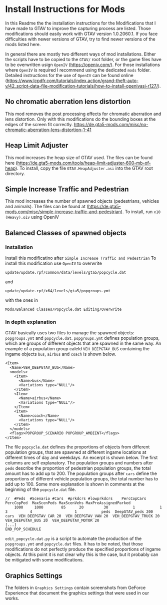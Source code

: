 # Install Instructions for Mods

In this Readme the the installation instructions for the Modifications that I have made to GTAV to improve the capturing process are listed. Those modifications should easily work with GTAV version 1.0.2060.1. 
If you face difficulties with newer versions of GTAV, try to find newer versions of the mods listed here. 

In general there are mostly two different ways of mod installations. Either the scripts have to be copied to the `GTAV/` root folder, or the game files have to be overwritten usign `OpenIV` (https://openiv.com/). 
For those installations where `OpenIV` is required I recommend using the dedicated `mods` folder. Detailed instructions for the use of `OpenIV` can be found online (https://www.lcpdfr.com/tutorials/index.action/grand-theft-auto-v/42_script-data-file-modification-tutorials/how-to-install-openivasi-r127/).

## No chromatic aberration lens distortion
This mod removes the post processing effects for chromatic aberration and lens distortion. Only with this modifications do the bounding boxes at the edges of the screen fit correctly.
https://de.gta5-mods.com/misc/no-chromatic-aberration-lens-distortion-1-41

## Heap Limit Adjuster
This mod increases the heap size of GTAV used. The files can be found here (https://de.gta5-mods.com/tools/heap-limit-adjuster-600-mb-of-heap). 
To install, copy the file `GTAV.HeapAdjuster.asi` into the GTAV root directory. 


## Simple Increase Traffic and Pedestrian
This mod increases the number of spawned objects (pedestrians, vehicles and animals). The files can be found at (https://de.gta5-mods.com/misc/simple-increase-traffic-and-pedestrian).
To install, run `x10 (Heavy).oiv` using OpenIV


## Balanced Classes of spawned objects

### Installation
Install this modificatino after `Simple Increase Traffic and Pedestrian`
To install this modification use `OpenIV` to overwrite 

    update/update.rpf/common/data/levels/gta5/popcycle.dat

and 

    update/update.rpf/x64/levels/gta5/popgroups.ymt

with the ones in 

    Mods/Balanced Classes/Popcycle.dat Editing/Overwrite

### In depth explanation
GTAV basically uses two files to manage the spawned objects: `popgroups.ymt` and `popcycle.dat`. 
`popgroups.ymt` defines population groups, which are groups of different objects that are spawned in the same way. 
An example of a population group caleld `VEH_DEEPGTAV_BUS` containing the ingame objects `bus`, `airbus` and `coach` is shown below. 

    <Item>
      <Name>VEH_DEEPGTAV_BUS</Name>
      <models>
        <Item>
          <Name>bus</Name>
          <Variations type="NULL"/>
        </Item>
        <Item>
          <Name>airbus</Name>
          <Variations type="NULL"/>
        </Item>
        <Item>
          <Name>coach</Name>
          <Variations type="NULL"/>
        </Item>
      </models>
      <flags>POPGROUP_SCENARIO POPGROUP_AMBIENT</flags>
    </Item>

The file `popcycle.dat` defines the proportions of objects from different population groups, that are spawned at different ingame locations at different times of day and weekdays. An excerpt is shown below. The first columns are self explanatory. The population groups and numbers after `peds` describe the proportion of pedestrian population groups, the total amount has to add up to 200. The population groups after `cars` define the proportions of different vehicle population groups, the total number has to add up to 100. Some more explanation is shown in comments at the beginning of the `popcycle.dat` file. 

    //  #Peds  #Scenario #Cars  #prkdcrs #lowprkdcrs    PercCopCars PercCopPed  MaxScenPeds MaxScenVehs MaxPreAssignedParked
        1000     1000        85      20         30           1           1           3          4                   1           peds  DeepGTAV_peds 200  cars  VEH_DEEPGTAV_CAR 20  VEH_DEEPGTAV_VAN 20  VEH_DEEPGTAV_TRUCK 20  VEH_DEEPGTAV_BUS 20  VEH_DEEPGTAV_MOTOR 20
    [...]
    END_POP_SCHEDULE

`edit_popcycle.dat.py` is a script to automate the production of the `popgroups.ymt` and `popcycle.dat` files.
It has to be noted, that those modifications do not perfectly produce the specified proportions of ingame objects. At this point it is not clear why this is the case, but it probably can be  mitigated with some modifications. 


## Graphics Settings
The folders in `Graphics Settings` contain screenshots from GeForce Experience that document the graphics settings that were used in our works. 